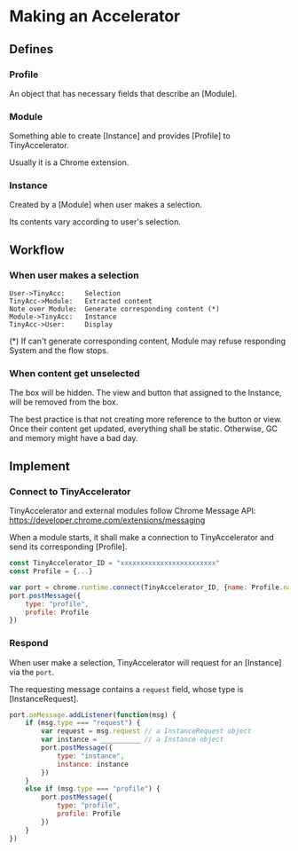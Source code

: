 
# Making an Accelerator

## Defines

### Profile

An object that has necessary fields that describe an [Module].

### Module

Something able to create [Instance] and provides [Profile] to TinyAccelerator.

Usually it is a Chrome extension.

### Instance

Created by a [Module] when user makes a selection.

Its contents vary according to user's selection.

## Workflow

### When user makes a selection

```sequence
User->TinyAcc:     Selection
TinyAcc->Module:   Extracted content
Note over Module:  Generate corresponding content (*)
Module->TinyAcc:   Instance
TinyAcc->User:     Display
```

(\*) If can't generate corresponding content, Module may refuse responding System and the flow stops.

### When content get unselected

The box will be hidden. The view and button that assigned to the Instance, will be removed from the box.

The best practice is that not creating more reference to the button or view. Once their content get updated, everything shall be static. Otherwise, GC and memory might have a bad day.

## Implement

### Connect to TinyAccelerator

TinyAccelerator and external modules follow Chrome Message API: <https://developer.chrome.com/extensions/messaging>

When a module starts, it shall make a connection to TinyAccelerator and send its corresponding [Profile].

```javascript
const TinyAccelerator_ID = "xxxxxxxxxxxxxxxxxxxxxxxx"
const Profile = {...}

var port = chrome.runtime.connect(TinyAccelerator_ID, {name: Profile.name})
port.postMessage({
	type: "profile",
	profile: Profile
})
```

### Respond

When user make a selection, TinyAccelerator will request for an [Instance] via the `port`.

The requesting message contains a `request` field, whose type is [InstanceRequest].

```javascript
port.onMessage.addListener(function(msg) {
	if (msg.type === "request") {
		var request = msg.request // a InstanceRequest object
		var instance = __________ // a Instance object
		port.postMessage({
			type: "instance",
			instance: instance
		})
	}
	else if (msg.type === "profile") {
		port.postMessage({
			type: "profile",
			profile: Profile
		})
	}
})
```


